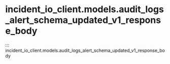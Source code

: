 # incident_io_client.models.audit_logs_alert_schema_updated_v1_response_body

::: incident_io_client.models.audit_logs_alert_schema_updated_v1_response_body